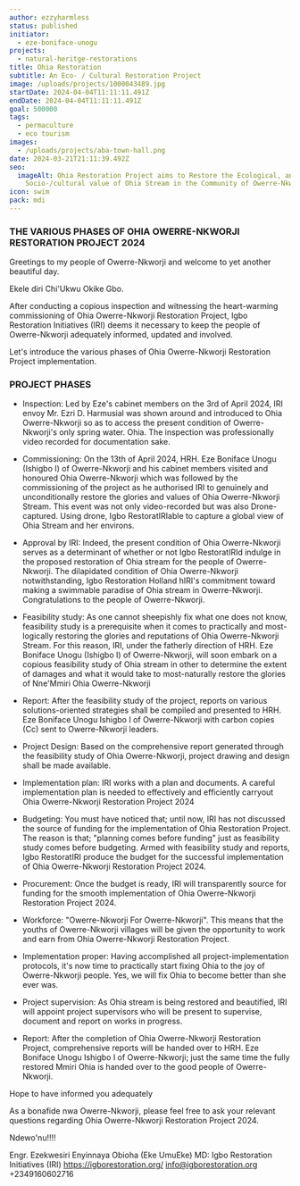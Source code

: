 ```yaml
---
author: ezzyharmless
status: published
initiator:
  - eze-boniface-unogu
projects:
  - natural-heritge-restorations
title: Ohia Restoration
subtitle: An Eco- / Cultural Restoration Project
image: /uploads/projects/1000043489.jpg
startDate: 2024-04-04T11:11:11.491Z
endDate: 2024-04-04T11:11:11.491Z
goal: 500000
tags:
  - permaculture
  - eco tourism
images:
  - /uploads/projects/aba-town-hall.png
date: 2024-03-21T21:11:39.492Z
seo:
  imageAlt: Ohia Restoration Project aims to Restore the Ecological, and
    Socio-/cultural value of Ohia Stream in the Community of Owerre-Nkworji.
icon: swim
pack: mdi
---
```

### THE VARIOUS PHASES OF OHIA OWERRE-NKWORJI RESTORATION PROJECT 2024

Greetings to my people of Owerre-Nkworji and  welcome to yet another beautiful day.

Ekele diri Chi'Ukwu Okike Gbo.

After conducting a copious inspection and witnessing the heart-warming commissioning of Ohia Owerre-Nkworji Restoration Project, Igbo Restoration Initiatives (IRI) deems it necessary to keep the people of Owerre-Nkworji adequately informed, updated and involved.

Let's introduce the various phases of Ohia Owerre-Nkworji Restoration Project implementation.

### PROJECT PHASES
* Inspection: Led by Eze's cabinet members on the 3rd of April 2024, IRI envoy Mr. Ezri D. Harmusial was shown around and introduced to Ohia Owerre-Nkworji so as to access the present condition of Owerre-Nkworji's only spring water. Ohia. The inspection was professionally video recorded for documentation sake.

* Commissioning: On the 13th of April 2024, HRH. Eze Boniface Unogu (Ishigbo I) of Owerre-Nkworji and his cabinet members visited and honoured Ohia Owerre-Nkworji which was followed by the commissioning of the project as he authorised IRI to genuinely and unconditionally restore the glories and values of Ohia Owerre-Nkworji Stream. This event was not only video-recorded but was also Drone-captured. Using drone, Igbo RestoratIRIable to capture a global view of Ohia Stream and her environs.

* Approval by IRI: Indeed, the present condition of Ohia Owerre-Nkworji serves as a determinant of whether or not Igbo RestoratIRId indulge in the proposed restoration of Ohia stream for the people of Owerre-Nkworji. The dilapidated condition of Ohia Owerre-Nkworji notwithstanding, Igbo Restoration Holland hIRI's commitment toward making a swimmable paradise of Ohia stream in Owerre-Nkworji. Congratulations to the people of Owerre-Nkworji.

* Feasibility study: As one cannot sheepishly fix what one does not know, feasibility study is a prerequisite when it comes to practically and most-logically restoring the glories and reputations of Ohia Owerre-Nkworji Stream. For this reason, IRI, under the fatherly direction of HRH. Eze Boniface Unogu (Ishigbo I) of Owerre-Nkworji, will soon embark on a copious feasibility study of Ohia stream in other to determine the extent of damages and what it would take to most-naturally restore the glories of Nne'Mmiri Ohia Owerre-Nkworji

* Report: After the feasibility study of the project, reports on various solutions-oriented strategies shall be compiled and presented to HRH. Eze Boniface Unogu Ishigbo I of Owerre-Nkworji with carbon copies (Cc) sent to Owerre-Nkworji leaders.

* Project Design: Based on the comprehensive report generated through the feasibility study of Ohia Owerre-Nkworji, project drawing and design shall be made available.

* Implementation plan: IRI works with a plan and documents. A careful implementation plan is needed to effectively and efficiently carryout Ohia Owerre-Nkworji Restoration Project 2024

* Budgeting: You must have noticed that; until now, IRI has not discussed the source of funding for the implementation of Ohia Restoration Project. The reason is that; "planning comes before funding" just as feasibility study comes before budgeting. Armed with feasibility study and reports, Igbo RestoratIRI produce the budget for the successful implementation of Ohia Owerre-Nkworji Restoration Project 2024.

* Procurement: Once the budget is ready, IRI will transparently source for funding for the smooth implementation of Ohia Owerre-Nkworji Restoration Project 2024.

* Workforce: "Owerre-Nkworji For Owerre-Nkworji". This means that the youths of Owerre-Nkworji villages will be given the opportunity to work and earn from Ohia Owerre-Nkworji Restoration Project.

* Implementation proper: Having accomplished all project-implementation protocols, it's now time to practically start fixing Ohia to the joy of Owerre-Nkworji people. Yes, we will fix Ohia to become better than she ever was.

* Project supervision: As Ohia stream is being restored and beautified, IRI will appoint project supervisors who will be present to supervise, document and report on works in progress.

* Report: After the completion of Ohia Owerre-Nkworji Restoration Project, comprehensive reports will be handed over to HRH. Eze Boniface Unogu Ishigbo I of Owerre-Nkworji; just the same time the fully restored Mmiri Ohia is handed over to the good people of Owerre-Nkworji.

Hope to have informed you adequately

As a bonafide nwa Owerre-Nkworji, please feel free to ask your relevant questions regarding Ohia Owerre-Nkworji Restoration Project 2024.

Ndewo'nu!!!!

Engr. Ezekwesiri Enyinnaya Obioha (Eke UmuEke)
MD: Igbo Restoration Initiatives (IRI)
https://igborestoration.org/
info@igborestoration.org
+2349160602716